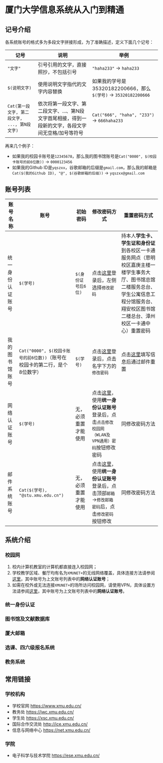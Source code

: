 # 厦门大学信息系统从入门到精通
## 记号介绍
各系统账号的格式多为多段文字拼接形成，为了准确描述，定义下面几个记号：

|记号|说明|举例|
|---|---|---|
|`"文字"`|引号引用的文字，直接照抄，不包括引号|`"haha233"` → `haha233`|
|`$(说明文字)`|使用说明文字指代的文字内容替换|如果我的学号是35320182200666，那么`$(学号)` → `35320182200666`|
|`Cat(第一段文字, 第二段文字, ..., 第N段文字)`|依次将第一段文字、第二段文字、...、第N段文字首尾相接，得到一段新的文字，各段文字间无空格/加号等符号|`Cat("666", "haha", "233")` → `666haha233`|

再来几个例子：
+ 如果我的校园卡账号是`12345678`，那么我的图书馆账号是`Cat("0000", $(校园卡账号的前6位数))` → `0000123456`
+ 如果我的Github ID是`yqszxx`，谷歌邮箱的后缀是`gmail.com`，那么我的邮箱是`Cat($(我的Github ID), "@", $(谷歌邮箱的后缀))` → `yqszxx@gmail.com`

## 账号列表
|账号名称|账号|初始密码|修改密码方式|重置密码方式|
|-------|----|--------|----------|-----------|
|统一身份认证账号|`$(学号)`|`$(身份证号后6位)`|点击[这里](https://ids.xmu.edu.cn/authserver/login)登录后，左侧选择`修改密码`|持本人**学生卡、学生证和身份证**到各校区一卡通服务网点（思明校区嘉庚主楼一楼学生事务大厅、图书馆总馆二楼服务总台、学生公寓信息工程分馆服务台、翔安校区图书馆二楼总台、漳州校区一卡通中心）重置密码|
|我的图书馆账号|`Cat("0000", $(校园卡账号的前6位数))`（账号在校园卡的第二行，是个8位数字）|`$(学号)`|点击[这里](https://catalog.xmu.edu.cn/reader/login.php)登录后，点击名字下方的`修改密码`|点击[这里](https://catalog.xmu.edu.cn/reader/redr_mail.php)填写信息后通过邮件重置|
|网络认证账号|`$(学号)`|无，必须重置才能使用|点击[这里](https://p.xmu.edu.cn)，使用**统一身份认证账号**登录后，点击`点击修改校园网（WLAN及VPN通用）密码`按钮修改密码|同修改密码方法|
|邮件系统账号|`Cat($(学号), "@stu.xmu.edu.cn")`|无，必须重置才能使用|点击[这里](https://i2.xmu.edu.cn/)，使用**统一身份认证账号**登录后，点击顶部`邮箱`→`修改邮箱密码`后，点击`修改密码`按钮修改|同修改密码方法|

## 系统介绍
### 校园网
1. 校内计算机教室的计算机都直接连入校园网；
2. 学校教学区域、餐厅均有名为`XMUNET+`的无线网络覆盖，具体连接方法请参阅[这里](https://inc.xmu.edu.cn/17101/list.htm)，其中账号为上文账号列表中的**网络认证账号**；
3. 如需在校外或无法连接`XMUNET+`的场所访问校园网，请使用VPN，具体设置方法请参阅[这里](https://inc.xmu.edu.cn/17097/list.htm)，其中账号为上文账号列表中的**网络认证账号**。

### 统一身份认证
### 图书馆及文献数据库
### 厦大邮箱
### 选课、四六级报名系统
### 教务系统

## 常用链接
### 学校机构
+ 学校官网 https://www.xmu.edu.cn/
+ 教务处 https://jwc.xmu.edu.cn/
+ 学生处 https://xsc.xmu.edu.cn/
+ 国际合作交流处 http://ice.xmu.edu.cn/
+ 信息与网络中心 https://net.xmu.edu.cn/
### 学院
+ 电子科学与技术学院 https://ese.xmu.edu.cn/
